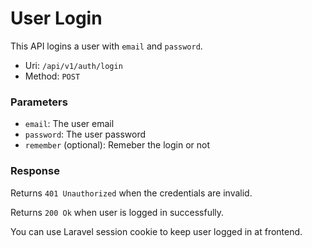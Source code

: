 # User Login
This API logins a user with `email` and `password`.

- Uri: `/api/v1/auth/login`
- Method: `POST`

### Parameters
- `email`: The user email
- `password`: The user password
- `remember` (optional): Remeber the login or not

### Response
Returns `401 Unauthorized` when the credentials are invalid.

Returns `200 Ok` when user is logged in successfully.

You can use Laravel session cookie to keep user logged in at frontend.
